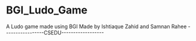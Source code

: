 # BGI_Ludo_Game
A Ludo game made using BGI
Made by Ishtiaque Zahid and Samnan Rahee
-----------------CSEDU------------------
